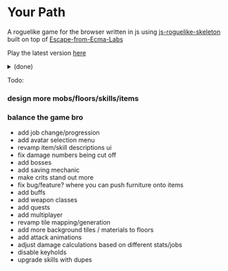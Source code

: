 Your Path
=====================

A roguelike game for the browser written in js using [js-roguelike-skeleton](https://github.com/unstoppablecarl/js-roguelike-skeleton) built on top of [Escape-from-Ecma-Labs](https://github.com/unstoppablecarl/escape-from-ecma-labs)

Play the latest version [here](https://justindwang.github.io/your-path/)

<details>
<summary>(done)</summary>
<br>
- generalize melee/ranged weapon into one action (might be buggy)
<br>
- combine color and console color for items to match rarity
<br>
- apply stat modifiers from items <br>
- UI for equipping/changing weapons <br>
- change item attaching mechanic to add to inventory<br>
- remove entities from canvas when killed <br>
- revamp door generation / fix bug where door is blocked by a wall<br>
- ui to stay/go to next floor when reaching exit <br>
- display floor name<br>
- remove grab functionality <br>
- keep target if object is not an entity<br>
- change smash layer to show damage numbers <br>
- remove horde push bonus <br>
- remove wait action <br>
- change entity randomization function to % rates<br>
- bug with seekingmeleeentity uncaught error object manager move (done for now)<br>
- floor info when reaching new floor - display mobs/items and rarity (common, uncommon, rare, very rare)<br>
    - mapping function for percent chance to rarity<br>
- Loot tables for mobs<br>
- add mob item drops onto canvas<br>
- floors can have crates that drop items <br>
- items can be purchased from shop <br>
- aggro range for mobs can be set <br>
- added stats/achievements tab <br>
- implemented basic stat tracking mechanic <br>
- add item stacking to shop ui and internally as item instance variable <br>
- added gold system and ability to sell items <br>
- added luck stat and crit chance <br>
- added vitality and intelligence mp gain and hp gain formulas <br>
- agility now increases dodge chance <br>
- added sprites to canvas <br>
- clean up unneeded chars/colors <br>
- mp regeneration mechanic <br>
- shop items are now randomly generated each floor <br>
- added fast travel and special items <br>
- added individual weapon/item sprites <br>
- item prices are now displayed in the shop <br>
- added David Merfield's random color generator <br>
- added ui for allocatable stat points upon level up<br>
- added code for base jobs <br>
- added start menu with name/job selection <br>
- added skill scroll item and skill learning/forgetting ui<br>
- added mana costs to skill ui <br>
- added single target damaging skills <br>
- removed open keybinding <br>
- added aoe and multi-target skills <br>
- fix controls display <br>
</details>

Todo:
### design more mobs/floors/skills/items
### balance the game bro
- add job change/progression
- add avatar selection menu
- revamp item/skill descriptions ui
- fix damage numbers being cut off
- add bosses
- add saving mechanic
- make crits stand out more
- fix bug/feature? where you can push furniture onto items
- add buffs
- add weapon classes
- add quests
- add multiplayer
- revamp tile mapping/generation
- add more background tiles / materials to floors
- add attack animations
- adjust damage calculations based on different stats/jobs
- disable keyholds 
- upgrade skills with dupes